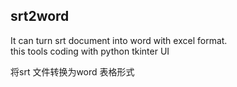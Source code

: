 ## srt2word 
It can turn srt document into word with excel format.  
this tools coding with python tkinter UI

将srt 文件转换为word 表格形式

 
